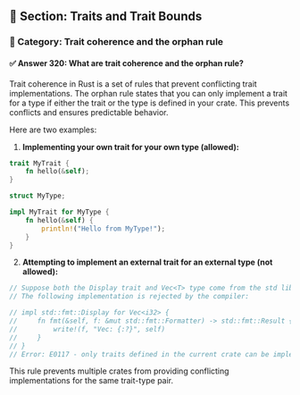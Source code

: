 ## 📘 Section: Traits and Trait Bounds  
### 🔹 Category: Trait coherence and the orphan rule  
#### ✅ Answer 320: What are trait coherence and the orphan rule?

Trait coherence in Rust is a set of rules that prevent conflicting trait implementations. The orphan rule states that you can only implement a trait for a type if either the trait or the type is defined in your crate. This prevents conflicts and ensures predictable behavior.

Here are two examples:

1. **Implementing your own trait for your own type (allowed):**

```rust
trait MyTrait {
    fn hello(&self);
}

struct MyType;

impl MyTrait for MyType {
    fn hello(&self) {
        println!("Hello from MyType!");
    }
}
```

2. **Attempting to implement an external trait for an external type (not allowed):**

```rust
// Suppose both the Display trait and Vec<T> type come from the std library.
// The following implementation is rejected by the compiler:

// impl std::fmt::Display for Vec<i32> {
//     fn fmt(&self, f: &mut std::fmt::Formatter) -> std::fmt::Result {
//         write!(f, "Vec: {:?}", self)
//     }
// }
// Error: E0117 - only traits defined in the current crate can be implemented for types defined outside of the crate
```

This rule prevents multiple crates from providing conflicting implementations for the same trait-type pair.
